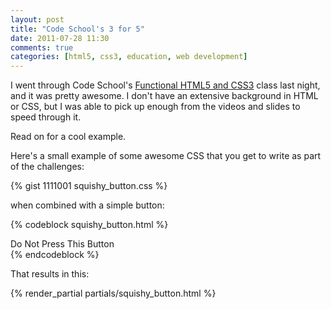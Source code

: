 ```yaml
---
layout: post
title: "Code School's 3 for 5"
date: 2011-07-28 11:30
comments: true
categories: [html5, css3, education, web development]
---
```


I went through Code School's [Functional HTML5 and CSS3][1] class last night, and it was pretty awesome.  I don't have an extensive background in HTML or CSS, but I was able to pick up enough from the videos and slides to speed through it.

Read on for a cool example.

<!--more-->

Here's a small example of some awesome CSS that you get to write as part of the challenges:

{% gist 1111001 squishy_button.css %}

when combined with a simple button:

{% codeblock squishy_button.html %}
<link href='/stylesheets/squishy_button.css' rel='stylesheet' type='text/css'> 
<div>
  <a class="squishy_button"><span>Do Not Press This Button</span></a>
</div>
{% endcodeblock %}

That results in this:

{% render_partial partials/squishy_button.html %}

[1]: http://www.codeschool.com/courses/functional-html5-css3